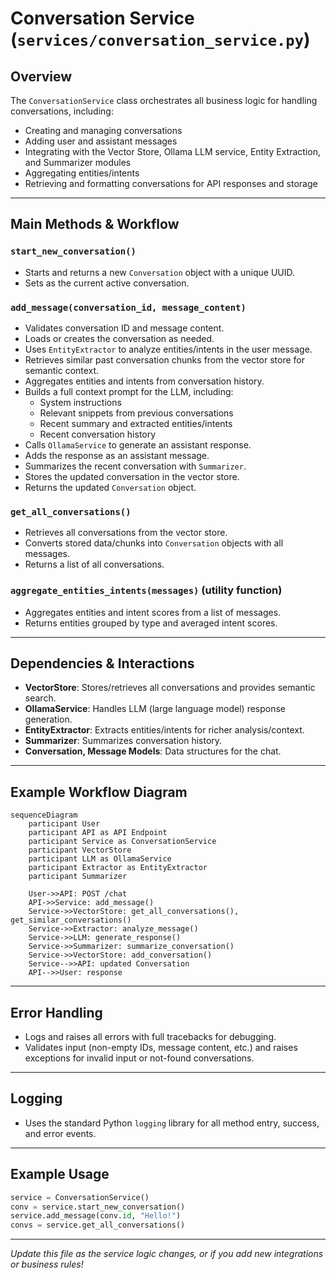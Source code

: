# Conversation Service (`services/conversation_service.py`)

## Overview

The `ConversationService` class orchestrates all business logic for handling conversations, including:
- Creating and managing conversations
- Adding user and assistant messages
- Integrating with the Vector Store, Ollama LLM service, Entity Extraction, and Summarizer modules
- Aggregating entities/intents
- Retrieving and formatting conversations for API responses and storage

---

## Main Methods & Workflow

### `start_new_conversation()`
- Starts and returns a new `Conversation` object with a unique UUID.
- Sets as the current active conversation.

### `add_message(conversation_id, message_content)`
- Validates conversation ID and message content.
- Loads or creates the conversation as needed.
- Uses `EntityExtractor` to analyze entities/intents in the user message.
- Retrieves similar past conversation chunks from the vector store for semantic context.
- Aggregates entities and intents from conversation history.
- Builds a full context prompt for the LLM, including:
    - System instructions
    - Relevant snippets from previous conversations
    - Recent summary and extracted entities/intents
    - Recent conversation history
- Calls `OllamaService` to generate an assistant response.
- Adds the response as an assistant message.
- Summarizes the recent conversation with `Summarizer`.
- Stores the updated conversation in the vector store.
- Returns the updated `Conversation` object.

### `get_all_conversations()`
- Retrieves all conversations from the vector store.
- Converts stored data/chunks into `Conversation` objects with all messages.
- Returns a list of all conversations.

### `aggregate_entities_intents(messages)` (utility function)
- Aggregates entities and intent scores from a list of messages.
- Returns entities grouped by type and averaged intent scores.

---

## Dependencies & Interactions

- **VectorStore**: Stores/retrieves all conversations and provides semantic search.
- **OllamaService**: Handles LLM (large language model) response generation.
- **EntityExtractor**: Extracts entities/intents for richer analysis/context.
- **Summarizer**: Summarizes conversation history.
- **Conversation, Message Models**: Data structures for the chat.

---

## Example Workflow Diagram

```mermaid
sequenceDiagram
    participant User
    participant API as API Endpoint
    participant Service as ConversationService
    participant VectorStore
    participant LLM as OllamaService
    participant Extractor as EntityExtractor
    participant Summarizer

    User->>API: POST /chat
    API->>Service: add_message()
    Service->>VectorStore: get_all_conversations(), get_similar_conversations()
    Service->>Extractor: analyze_message()
    Service->>LLM: generate_response()
    Service->>Summarizer: summarize_conversation()
    Service->>VectorStore: add_conversation()
    Service-->>API: updated Conversation
    API-->>User: response
```

---

## Error Handling
- Logs and raises all errors with full tracebacks for debugging.
- Validates input (non-empty IDs, message content, etc.) and raises exceptions for invalid input or not-found conversations.

---

## Logging
- Uses the standard Python `logging` library for all method entry, success, and error events.

---

## Example Usage

```python
service = ConversationService()
conv = service.start_new_conversation()
service.add_message(conv.id, "Hello!")
convs = service.get_all_conversations()
```

---

*Update this file as the service logic changes, or if you add new integrations or business rules!*

